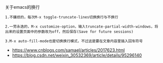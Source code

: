 
关于emacs的换行

```
1.不嫌烦的，每次M-x toggle-truncate-lines切换换行与不换行

2.一劳永逸的，M-x customize-option，输入truncate-partial-width-windows，将出来的设置页面中的参数改为off，然后保存(Save for future sessions)

3.M-x auto-fill-mode也是切换换行模式，不过这是要在文章内容里插入回车符号
```

- https://www.cnblogs.com/samael/articles/2017623.html
- https://blog.csdn.net/weixin_30532369/article/details/95296140
